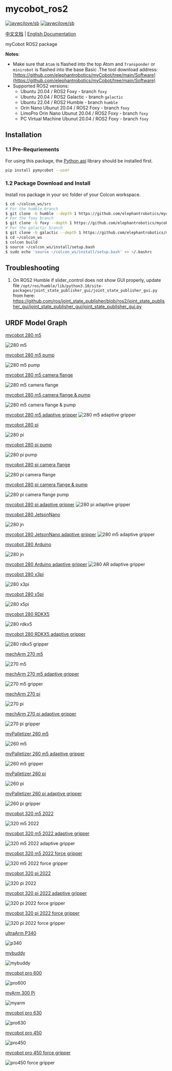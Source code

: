 # mycobot_ros2

[![jaywcjlove/sb](https://jaywcjlove.github.io/sb/lang/chinese.svg)](https://docs.elephantrobotics.com/docs/gitbook/12-ApplicationBaseROS/12.2-ROS2/12.2.1-ROS2%E7%9A%84%E5%AE%89%E8%A3%85.html)
[![jaywcjlove/sb](https://jaywcjlove.github.io/sb/lang/english.svg)](https://docs.elephantrobotics.com/docs/gitbook-en/12-ApplicationBaseROS/12.2-ROS2/12.2.3-ROS2%E4%BB%8B%E7%BB%8D.html)

[中文文档](https://docs.elephantrobotics.com/docs/gitbook/12-ApplicationBaseROS/12.2-ROS2/12.2.1-ROS2%E7%9A%84%E5%AE%89%E8%A3%85.html) | [English Documentation](https://docs.elephantrobotics.com/docs/gitbook-en/12-ApplicationBaseROS/12.2-ROS2/12.2.3-ROS2%E4%BB%8B%E7%BB%8D.html)

myCobot ROS2 package

**Notes**:

* Make sure that `Atom` is flashed into the top Atom and `Transponder` or `minirobot` is flashed into the base Basic .The tool download address: [https://github.com/elephantrobotics/myCobot/tree/main/Software](https://github.com/elephantrobotics/myCobot/tree/main/Software)
* Supported ROS2 versions:
  * Ubuntu 20.04 / ROS2 Foxy - branch `foxy`
  * Ubuntu 20.04 / ROS2 Galactic - branch `galactic`
  * Ubuntu 22.04 / ROS2 Humble - branch `humble`
  * Orin Nano Ubunut 20.04 / ROS2 Foxy - branch `foxy`
  * LimoPro Orin Nano Ubunut 20.04 / ROS2 Foxy - branch `foxy`
  * PC Virtual Machine Ubunut 20.04 / ROS2 Foxy - branch `foxy`

## Installation

### 1.1 Pre-Requriements

For using this package, the [Python api](https://github.com/elephantrobotics/pymycobot) library should be installed first.

```bash
pip install pymycobot --user
```

### 1.2 Package Download and Install

Install ros package in your src folder of your Colcon workspace.

```bash
$ cd ~/colcon_ws/src
# For the humble branch
$ git clone -b humble --depth 1 https://github.com/elephantrobotics/mycobot_ros2.git
# For the foxy branch
$ git clone -b foxy --depth 1 https://github.com/elephantrobotics/mycobot_ros2.git
# For the galactic branch
$ git clone -b galactic --depth 1 https://github.com/elephantrobotics/mycobot_ros2.git
$ cd ~/colcon_ws
$ colcon build
$ source ~/colcon_ws/install/setup.bash
$ sudo echo 'source ~/colcon_ws/install/setup.bash' >> ~/.bashrc
```

## Troubleshooting

1. On ROS2 Humble if slider_control does not show GUI properly, update file
   `/opt/ros/humble/lib/python3.10/site-packages/joint_state_publisher_gui/joint_state_publisher_gui.py`
   from here: https://github.com/ros/joint_state_publisher/blob/ros2/joint_state_publisher_gui/joint_state_publisher_gui/joint_state_publisher_gui.py


## URDF Model Graph

[mycobot 280 m5](./mycobot_description/urdf/mycobot_280_m5/mycobot_280_m5.urdf)

![280 m5](./demo_img/280m5/280_m5.png)

[mycobot 280 m5 pump](./mycobot_description/urdf/mycobot_280_m5/mycobot_280_m5_with_pump.urdf)

![280 m5 pump](./demo_img/280m5/280_m5_pump.png)

[mycobot 280 m5 camera flange](./mycobot_description/urdf/mycobot_280_m5/mycobot_280_m5_with_camera_flange.urdf)

![280 m5 camera flange](./demo_img/280m5/280_m5_camera_flange.png)

[mycobot 280 m5 camera flange & pump](./mycobot_description/urdf/mycobot_280_m5/mycobot_280_m5_with_camera_flange_pump.urdf)

![280 m5 camera flange & pump](./demo_img/280m5/280_m5_camera_flange_pump.png)

[mycobot 280 m5 adaptive gripper](./mycobot_description/urdf/mycobot_280_m5/mycobot_280_m5_adaptive_gripper.urdf)
![280 m5 adaptive gripper](./demo_img/280m5/280_m5_adaptive_gripper.png)

[mycobot 280 pi](./mycobot_description/urdf/mycobot_280_pi/mycobot_280_pi.urdf)

![280 pi](./demo_img/280pi/280_pi.png)

[mycobot 280 pi pump](./mycobot_description/urdf/mycobot_280_pi/mycobot_280_pi_with_pump.urdf)

![280 pi pump](./demo_img/280pi/280_pi_pump.png)

[mycobot 280 pi camera flange](./mycobot_description/urdf/mycobot_280_pi/mycobot_280_pi_with_camera_flange.urdf)

![280 pi camera flange](./demo_img/280pi/280_pi_camera_flange.png)

[mycobot 280 pi camera flange & pump](./mycobot_description/urdf/mycobot_280_pi/mycobot_280_pi_with_camera_flange_pump.urdf)

![280 pi camera flange pump](./demo_img/280pi/280_pi_camera_flange_pump.png)

[mycobot 280 pi adaptive gripper](./mycobot_description/urdf/mycobot_280_pi/mycobot_280_pi_adaptive_gripper.urdf)
![280 pi adaptive gripper](./demo_img/280pi/280_pi_adaptive_gripper.png)


[mycobot 280 JetsonNano](./mycobot_description/urdf/mycobot_280_jn/mycobot_280_jn.urdf)

![280 jn](./demo_img/280jn/280jn.png)

[mycobot 280 JetsonNano adaptive gripper](./mycobot_description/urdf/mycobot_280_jn/mycobot_280_jn_adaptive_gripper.urdf)
![280 m5 adaptive gripper](./demo_img/280jn/280jn_adaptive_gripper.png)


[mycobot 280 Arduino](./mycobot_description/urdf/mycobot_280_arduino/mycobot_280_arduino.urdf)

![280 jn](./demo_img/280ar/280ar.png)

[mycobot 280 Arduino adaptive gripper](./mycobot_description/urdf/mycobot_280_arduino/mycobot_280_arduino_adaptive_gripper.urdf)
![280 AR adaptive gripper](./demo_img/280ar/280ar_adaptive_gripper.png)


[mycobot 280 x3pi](./mycobot_description/urdf/mycobot_280_x3pi/mycobot_280_x3pi.urdf)

![280 x3pi](./demo_img/280pi/280_pi.png)

[mycobot 280 x5pi](./mycobot_description/urdf/mycobot_280_x5pi/mycobot_280_x5pi.urdf)

![280 x5pi](./demo_img/280pi/280_pi.png)

[mycobot 280 RDKX5](./mycobot_description/urdf/mycobot_280_rdkx5/mycobot_280_rdkx5.urdf)

![280 rdkx5](./demo_img/280rdkx5/280rdkx5.png)

[mycobot 280 RDKX5 adaptive gripper](./mycobot_description/urdf/mycobot_280_rdkx5/mycobot_280_rdkx5_adaptive_gripper.urdf)

![280 rdkx5 gripper](./demo_img/280rdkx5/280rdkx5_adaptive_gripper.png)

[mechArm 270 m5](./mycobot_description/urdf/mecharm_270_m5/mecharm_270_m5.urdf)

![270 m5](./demo_img/270m5/270m5.png)

[mechArm 270 m5 adaptive gripper](./mycobot_description/urdf/mecharm_270_m5/mecharm_270_m5_adaptive_gripper.urdf)

![270 m5 gripper](./demo_img/270m5/270m5_adaptive_gripper.png)

[mechArm 270 pi](./mycobot_description/urdf/mecharm_270_pi/mecharm_270_pi.urdf)

![270 pi](./demo_img/270pi/270pi.png)

[mechArm 270 pi adaptive gripper](./mycobot_description/urdf/mecharm_270_pi/mecharm_270_pi_adaptive_gripper.urdf)

![270 pi gripper](./demo_img/270pi/270PI_adaptive_gripper.png)

[myPalletizer 260 m5](./mycobot_description/urdf/mypalletizer_260_m5/mypalletizer_260_m5.urdf)

![260 m5](./demo_img/260m5/260m5.png)

[myPalletizer 260 m5 adaptive gripper](./mycobot_description/urdf/mypalletizer_260_m5/mypalletizer_260_m5_adaptive_gripper.urdf)

![260 m5 gripper](./demo_img/260m5/260m5_gripper.png)

[myPalletizer 260 pi](./mycobot_description/urdf/mypalletizer_260_pi/mypalletizer_260_pi.urdf)

![260 pi](./demo_img/260pi/260pi.png)

[myPalletizer 260 pi adaptive gripper](./mycobot_description/urdf/mypalletizer_260_pi/mypalletizer_260_pi_adaptive_gripper.urdf)

![260 pi gripper](./demo_img/260pi/260pi_gripper.png)

[mycobot 320 m5 2022](./mycobot_description/urdf/mycobot_320_m5_2022/mycobot_320_m5_2022.urdf)

![320 m5 2022](./demo_img/320m5_2022/320m5_2022.png)

[mycobot 320 m5 2022 adaptive gripper](./mycobot_description/urdf/mycobot_320_m5_2022/mycobot_320_m5_2022_adaptive_gripper.urdf)

![320 m5 2022 adaptive gripper](./demo_img/320m5_2022/320m5_adaptive_gripper.png)

[mycobot 320 m5 2022 force gripper](./mycobot_description/urdf/mycobot_320_m5_2022/mycobot_320_m5_2022_force_gripper.urdf)

![320 m5 2022 force gripper](./demo_img/320m5_2022/320m5_force_gripper.png)

[mycobot 320 pi 2022](./mycobot_description/urdf/mycobot_320_pi_2022/mycobot_320_pi_2022.urdf)

![320 pi 2022](./demo_img/320pi_2022/320pi_2022.png)

[mycobot 320 pi 2022 adaptive gripper](./mycobot_description/urdf/mycobot_320_pi_2022/mycobot_320_pi_2022_adaptive_gripper.urdf)

![320 pi 2022 force gripper](./demo_img/320pi_2022/320pi_force_gripper.png)

[mycobot 320 pi 2022 force gripper](./mycobot_description/urdf/mycobot_320_pi_2022/mycobot_320_pi_2022_force_gripper.urdf)

![320 pi 2022 force gripper](./demo_img/320pi_2022/320pi_force_gripper.png)

[ultraArm P340](./mycobot_description/urdf/ultraArm_p340/ultraArm_p340.urdf)

![p340](./demo_img/ultraArm_p340/ultraArmp340.png)

[mybuddy](./mycobot_description/urdf/mybuddy/mybuddy.urdf)

![mybuddy](./demo_img/mybuddy/mybuddy.png)

[mycobot pro 600](./mycobot_description/urdf/mycobot_pro_600/mycobot_pro_600.urdf)

![pro600](./demo_img/pro600/pro600.png)

[myArm 300 Pi](./mycobot_description/urdf/myarm_300_pi/myarm_300_pi.urdf)

![myarm](./demo_img/myarm300/myarm300.png)

[mycobot pro 630](./mycobot_description/urdf/mycobot_pro_630/mycobot_pro_630.urdf)

![pro630](./demo_img/pro630/pro630.png)

[mycobot pro 450](./mycobot_description/urdf/mycobot_pro_450/mycobot_pro_450.urdf)

![pro450](./demo_img/pro450/pro450.png)

[mycobot pro 450 force gripper](./mycobot_description/urdf/mycobot_pro_450/mycobot_pro_450_force_gripper.urdf)

![pro450 force gripper](./demo_img/pro450/pro450_force_gripper.png)
